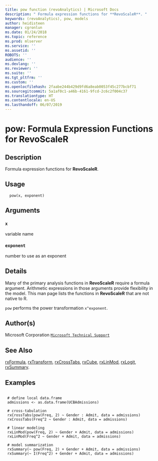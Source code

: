 ```yaml
---
title: pow function (revoAnalytics) | Microsoft Docs
description: " Formula expression functions for **RevoScaleR**. "
keywords: (revoAnalytics), pow, models
author: heidisteen
manager: cgronlun
ms.date: 01/24/2018
ms.topic: reference
ms.prod: mlserver
ms.service: ''
ms.assetid: ''
ROBOTS: ''
audience: ''
ms.devlang: ''
ms.reviewer: ''
ms.suite: ''
ms.tgt_pltfrm: ''
ms.custom: ''
ms.openlocfilehash: 2faabe244b429d9fd6a8eab0053f45c277bcbf71
ms.sourcegitcommit: 5a1af0c1-a46b-4161-9fcd-2c6c2f004c37
ms.translationtype: HT
ms.contentlocale: en-US
ms.lasthandoff: 06/07/2019
---
```

 # <a name="pow-formula-expression-functions-for-revoscaler"></a>pow: Formula Expression Functions for RevoScaleR 
 ## <a name="description"></a>Description

Formula expression functions for **RevoScaleR**.


 ## <a name="usage"></a>Usage

```   
  pow(x, exponent)

```

 ## <a name="arguments"></a>Arguments



 ### `x`
 variable name 


 ### `exponent`
 number to use as an exponent 



 ## <a name="details"></a>Details

Many of the primary analysis functions in **RevoScaleR** require a formula argument. Arithmetic expressions in those arguments provide flexibility in the model. This man page lists the functions in **RevoScaleR** that are not native to R.

`pow` performs the power transformation `x^exponent`.


 ## <a name="authors"></a>Author(s)
 Microsoft Corporation [`Microsoft Technical Support`](https://go.microsoft.com/fwlink/?LinkID=698556&clcid=0x409)


 ## <a name="see-also"></a>See Also

[rxFormula](rxFormula.md), [rxTransform](rxTransform.md), [rxCrossTabs](rxCrossTabs.md), [rxCube](rxCube.md), [rxLinMod](rxLinMod.md), [rxLogit](rxLogit.md), [rxSummary](rxSummary.md).

 ## <a name="examples"></a>Examples

 ```

  # define local data.frame
  admissions <- as.data.frame(UCBAdmissions)

  # cross-tabulation
  rxCrossTabs(pow(Freq, 2) ~ Gender : Admit, data = admissions)
  rxCrossTabs(Freq^2 ~ Gender : Admit, data = admissions)

  # linear modeling
  rxLinMod(pow(Freq, 2) ~ Gender + Admit, data = admissions)
  rxLinMod(Freq^2 ~ Gender + Admit, data = admissions)

  # model summarization
  rxSummary(~ pow(Freq, 2) + Gender + Admit, data = admissions)
  rxSummary(~ I(Freq^2) + Gender + Admit, data = admissions)
```


